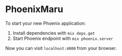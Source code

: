 # PhoenixMaru

To start your new Phoenix application:

1. Install dependencies with `mix deps.get`
2. Start Phoenix endpoint with `mix phoenix.server`

Now you can visit `localhost:4000` from your browser.
